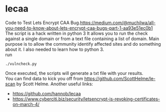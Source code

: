 # lecaa
Code to Test Lets Encrypt CAA Bug.https://medium.com/@muchilwa/all-you-need-to-know-about-lets-encrypt-caa-bugs-part-1-aa93e51ec0b1 <br>
The script is a hack written in python 3
It allows you to run the check against a single domain or from a text file containing a list of domain.
Main purpose is to allow the community identify affected sites and do something about it. I also needed to learn how to python 3.
<br>run</br> 
```
./vulncheck.py
```
Once executed, the scripts will generate a txt file with your results. <br>
You can find data to kick you off from https://github.com/ScottHelme/le-scan by Scott Helme.
Another useful links:
* https://github.com/hannob/lecaa
* https://www.cyberciti.biz/security/letsencrypt-is-revoking-certificates-on-march-4/

